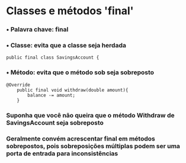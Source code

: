 # Classes e métodos 'final'
### • Palavra chave: final
### • Classe: evita que a classe seja herdada 
~~~
public final class SavingsAccount {
~~~
### • Método: evita que o método sob seja sobreposto
~~~
@Override
    public final void withdraw(double amount){
        balance -= amount;
    }
~~~
### Suponha que você não queira que o método Withdraw de SavingsAccount seja sobreposto
###  Geralmente convém acrescentar final em métodos sobrepostos, pois sobreposições múltiplas podem ser uma porta de entrada para inconsistências